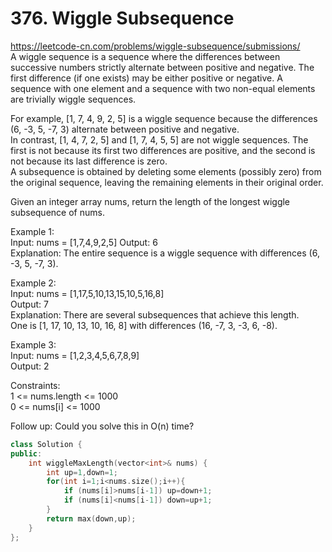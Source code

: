# 376. Wiggle Subsequence
https://leetcode-cn.com/problems/wiggle-subsequence/submissions/   
A wiggle sequence is a sequence where the differences between successive numbers strictly alternate between positive and negative. The first difference (if one exists) may be either positive or negative. A sequence with one element and a sequence with two non-equal elements are trivially wiggle sequences.

For example, [1, 7, 4, 9, 2, 5] is a wiggle sequence because the differences (6, -3, 5, -7, 3) alternate between positive and negative.  
In contrast, [1, 4, 7, 2, 5] and [1, 7, 4, 5, 5] are not wiggle sequences. The first is not because its first two differences are positive, and the second is not because its last difference is zero.  
A subsequence is obtained by deleting some elements (possibly zero) from the original sequence, leaving the remaining elements in their original order.  

Given an integer array nums, return the length of the longest wiggle subsequence of nums.   

Example 1:  
Input: nums = [1,7,4,9,2,5]
Output: 6  
Explanation: The entire sequence is a wiggle sequence with differences (6, -3, 5, -7, 3).  

Example 2:   
Input: nums = [1,17,5,10,13,15,10,5,16,8]  
Output: 7  
Explanation: There are several subsequences that achieve this length.  
One is [1, 17, 10, 13, 10, 16, 8] with differences (16, -7, 3, -3, 6, -8).  

Example 3:   
Input: nums = [1,2,3,4,5,6,7,8,9]  
Output: 2  

Constraints:   
1 <= nums.length <= 1000  
0 <= nums[i] <= 1000  

Follow up: Could you solve this in O(n) time?  

``` cpp
class Solution {
public:
    int wiggleMaxLength(vector<int>& nums) {
        int up=1,down=1;
        for(int i=1;i<nums.size();i++){
            if (nums[i]>nums[i-1]) up=down+1;
            if (nums[i]<nums[i-1]) down=up+1;
        }
        return max(down,up);
    }
};
```
